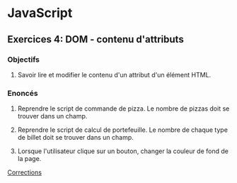 # JavaScript

## Exercices 4: DOM - contenu d'attributs

### Objectifs

 1. Savoir lire et modifier le contenu d'un attribut d'un élément HTML.

### Enoncés

 1. Reprendre le script de commande de pizza. Le nombre de pizzas doit se trouver dans un champ.

 2. Reprendre le script de calcul de portefeuille. Le nombre de chaque type de billet doit se trouver dans un champ.

 3. Lorsque l'utilisateur clique sur un bouton, changer la couleur de fond de la page.

[Corrections](./corrections/)
